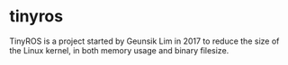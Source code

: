 # tinyros
TinyROS is a project started by Geunsik Lim in 2017 to reduce the size of the Linux kernel, in both memory usage and binary filesize.
